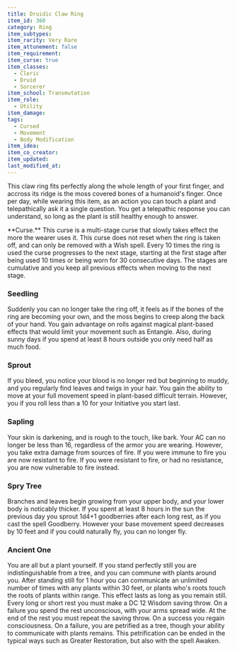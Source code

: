 ```yaml
---
title: Druidic Claw Ring
item_id: 360
category: Ring
item_subtypes:
item_rarity: Very Rare
item_attunement: false
item_requirement:
item_curse: true
item_classes:
  - Cleric
  - Druid
  - Sorcerer
item_school: Transmutation
item_role:
  - Utility
item_damage:
tags:
  - Cursed
  - Movement
  - Body Modification
item_idea:
item_co_creator:
item_updated:
last_modified_at:
---
```


This claw ring fits perfectly along the whole length of your first finger, and accross its ridge is the moss covered bones of a humanoid's finger.
Once per day, while wearing this item, as an action you can touch a plant and telepathically ask it a single question. You get a telepathic response you can understand, so long as the plant is still healthy enough to answer.


<!--excerpt-->
<div class="curse">
**Curse.** This curse is a multi-stage curse that slowly takes effect the more the wearer uses it. This curse does not reset when the ring is taken off, and can only be removed with a <magic-spell>Wish</magic-spell> spell. Every 10 times the ring is used the curse progresses to the next stage, starting at the first stage after being used 10 times or being worn for 30 consecutive days. The stages are cumulative and you keep all previous effects when moving to the next stage.

### Seedling
Suddenly you can no longer take the ring off, it feels as if the bones of the ring are becoming your own, and the moss begins to creep along the back of your hand.
You gain advantage on rolls against magical plant-based effects that would limit your movement such as <magic-spell>Entangle</magic-spell>. Also, during sunny days if you spend at least 8 hours outside you only need half as much food.

### Sprout
If you bleed, you notice your blood is no longer red but beginning to muddy, and you regularly find leaves and twigs in your hair.
You gain the ability to move at your full movement speed in plant-based difficult terrain. However, you if you roll less than a 10 for your Initiative you start last.

### Sapling
Your skin is darkening, and is rough to the touch, like bark. 
Your AC can no longer be less than 16, regardless of the armor you are wearing. However, you take extra damage from sources of fire. If you were immune to fire you are now resistant to fire. If you were resistant to fire, or had no resistance, you are now vulnerable to fire instead.

### Spry Tree
Branches and leaves begin growing from your upper body, and your lower body is noticably thicker.
If you spent at least 8 hours in the sun the previous day you sprout 1d4+1 goodberries after each long rest, as if you cast the spell <magic-spell>Goodberry</magic-spell>. However your base movement speed decreases by 10 feet and if you could naturally fly, you can no longer fly.

### Ancient One
You are all but a plant yourself. If you stand perfectly still you are indistinguishable from a tree, and you can commune with plants around you. 
After standing still for 1 hour you can communicate an unlimited number of times with any plants within 30 feet, or plants who's roots touch the roots of plants within range. This effect lasts as long as you remain still.
Every long or short rest you must make a DC 12 Wisdom saving throw. On a failure you spend the rest unconscious, with your arms spread wide. At the end of the rest you must repeat the saving throw. On a success you regain consciousness. On a failure, you are petrified as a tree, though your ability to communicate with plants remains. This petrification can be ended in the typical ways such as <magic-spell>Greater Restoration</magic-spell>, but also with the spell <magic-spell>Awaken</magic-spell>. 

</div>